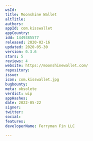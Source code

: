 ```yaml
---
wsId: 
title: Moonshine Wallet
altTitle: 
authors: 
appId: com.kisswallet
appCountry: 
idd: 1449385577
released: 2020-02-16
updated: 2020-05-30
version: 0.3.6
stars: 5
reviews: 4
website: https://moonshinewallet.com/
repository: 
issue: 
icon: com.kisswallet.jpg
bugbounty: 
meta: obsolete
verdict: wip
appHashes: 
date: 2022-05-22
signer: 
twitter: 
social: 
features: 
developerName: Ferryman Fin LLC

---
```


